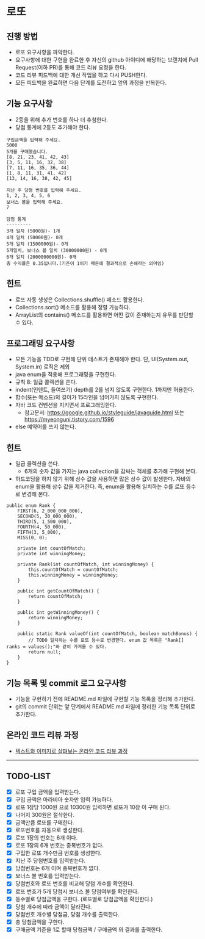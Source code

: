 # 로또

## 진행 방법

* 로또 요구사항을 파악한다.
* 요구사항에 대한 구현을 완료한 후 자신의 github 아이디에 해당하는 브랜치에 Pull Request(이하 PR)를 통해 코드 리뷰 요청을 한다.
* 코드 리뷰 피드백에 대한 개선 작업을 하고 다시 PUSH한다.
* 모든 피드백을 완료하면 다음 단계를 도전하고 앞의 과정을 반복한다.

## 기능 요구사항

* 2등을 위해 추가 번호를 하나 더 추첨한다.
* 당첨 통계에 2등도 추가해야 한다.

```
구입금액을 입력해 주세요.
5000
5개를 구매했습니다.
[8, 21, 23, 41, 42, 43]
[3, 5, 11, 16, 32, 38]
[7, 11, 16, 35, 36, 44]
[1, 8, 11, 31, 41, 42]
[13, 14, 16, 38, 42, 45]

지난 주 당첨 번호를 입력해 주세요.
1, 2, 3, 4, 5, 6
보너스 볼을 입력해 주세요.
7

당첨 통계
---------
3개 일치 (5000원)- 1개
4개 일치 (50000원)- 0개
5개 일치 (1500000원)- 0개
5개일치, 보너스 볼 일치 (30000000원) - 0개
6개 일치 (2000000000원)- 0개
총 수익률은 0.35입니다.(기준이 1이기 때문에 결과적으로 손해라는 의미임)
```

## 힌트

* 로또 자동 생성은 Collections.shuffle() 메소드 활용한다.
* Collections.sort() 메소드를 활용해 정렬 가능하다.
* ArrayList의 contains() 메소드를 활용하면 어떤 값이 존재하는지 유무를 판단할 수 있다.

## 프로그래밍 요구사항

* 모든 기능을 TDD로 구현해 단위 테스트가 존재해야 한다. 단, UI(System.out, System.in) 로직은 제외
* java enum을 적용해 프로그래밍을 구현한다.
* 규칙 8: 일급 콜렉션을 쓴다.
* indent(인덴트, 들여쓰기) depth를 2를 넘지 않도록 구현한다. 1까지만 허용한다.
* 함수(또는 메소드)의 길이가 15라인을 넘어가지 않도록 구현한다.
* 자바 코드 컨벤션을 지키면서 프로그래밍한다.
    * 참고문서: https://google.github.io/styleguide/javaguide.html 또는 https://myeonguni.tistory.com/1596
* else 예약어를 쓰지 않는다.

## 힌트

* 일급 콜렉션을 쓴다.
    * 6개의 숫자 값을 가지는 java collection을 감싸는 객체를 추가해 구현해 본다.
* 하드코딩을 하지 않기 위해 상수 값을 사용하면 많은 상수 값이 발생한다. 자바의 enum을 활용해 상수 값을 제거한다. 즉, enum을 활용해 일치하는 수를 로또 등수로 변경해 본다.

```
public enum Rank {
    FIRST(6, 2_000_000_000),
    SECOND(5, 30_000_000),
    THIRD(5, 1_500_000),
    FOURTH(4, 50_000),
    FIFTH(3, 5_000),
    MISS(0, 0);

    private int countOfMatch;
    private int winningMoney;

    private Rank(int countOfMatch, int winningMoney) {
        this.countOfMatch = countOfMatch;
        this.winningMoney = winningMoney;
    }

    public int getCountOfMatch() {
        return countOfMatch;
    }

    public int getWinningMoney() {
        return winningMoney;
    }
		
    public static Rank valueOf(int countOfMatch, boolean matchBonus) {
        // TODO 일치하는 수를 로또 등수로 변경한다. enum 값 목록은 "Rank[] ranks = values();"와 같이 가져올 수 있다.
        return null;
    }
}
```

## 기능 목록 및 commit 로그 요구사항

* 기능을 구현하기 전에 README.md 파일에 구현할 기능 목록을 정리해 추가한다.
* git의 commit 단위는 앞 단계에서 README.md 파일에 정리한 기능 목록 단위로 추가한다.

## 온라인 코드 리뷰 과정

* [텍스트와 이미지로 살펴보는 온라인 코드 리뷰 과정](https://github.com/next-step/nextstep-docs/tree/master/codereview)

--------

## TODO-LIST

- [X] 로또 구입 금액을 입력받는다.
- [X] 구입 금액은 아라비아 숫자만 입력 가능하다.
- [X] 로또 1장당 1000원 으로 10300원 입력하면 로또가 10장 이 구매 된다.
- [X] 나머지 300원은 절삭한다.
- [X] 금액만큼 로또를 구매한다.
- [X] 로또번호를 자동으로 생성한다.
- [X] 로또 1장의 번호는 6개 이다.
- [X] 로또 1장의 6개 번호는 중복번호가 없다.
- [X] 구입한 로또 개수만큼 번호를 생성한다.
- [X] 지난 주 당첨번호를 입력받는다.
- [X] 당첨번호는 6개 이며 중복번호가 없다.
- [X] 보너스 볼 번호를 입력받는다.
- [X] 당첨번호와 로또 번호를 비교해 당첨 개수를 확인한다.
- [X] 로또 번호가 5개 당첨시 보너스 볼 당첨여부를 확인한다.
- [X] 등수별로 당첨금액을 구한다. (로또별로 당첨금액을 확인한다.)
- [X] 당첨 개수에 따라 금액이 달라진다.
- [X] 당첨번호 개수별 당첨금, 당첨 개수를 출력한다.
- [X] 총 당첨금액을 구한다.
- [X] 구매금액 기준을 1로 할때 당첨금액 / 구매금액 의 결과를 출력한다.
